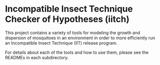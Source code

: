 # Incompatible Insect Technique Checker of Hypotheses (iitch)

This project contains a variety of tools for modeling the growth and dispersion
of mosquitoes in an environment in order to more efficiently run an
Incompatible Insect Technique (IIT) release program.

For details about each of the tools and how to use them, please see the READMEs in each subdirectory.
